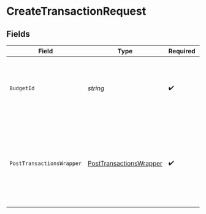 # CreateTransactionRequest


## Fields

| Field                                                                                                                                                                                                                                                                                        | Type                                                                                                                                                                                                                                                                                         | Required                                                                                                                                                                                                                                                                                     | Description                                                                                                                                                                                                                                                                                  |
| -------------------------------------------------------------------------------------------------------------------------------------------------------------------------------------------------------------------------------------------------------------------------------------------- | -------------------------------------------------------------------------------------------------------------------------------------------------------------------------------------------------------------------------------------------------------------------------------------------- | -------------------------------------------------------------------------------------------------------------------------------------------------------------------------------------------------------------------------------------------------------------------------------------------- | -------------------------------------------------------------------------------------------------------------------------------------------------------------------------------------------------------------------------------------------------------------------------------------------- |
| `BudgetId`                                                                                                                                                                                                                                                                                   | *string*                                                                                                                                                                                                                                                                                     | :heavy_check_mark:                                                                                                                                                                                                                                                                           | The id of the budget. "last-used" can be used to specify the last used budget and "default" can be used if default budget selection is enabled (see: https://api.ynab.com/#oauth-default-budget).                                                                                            |
| `PostTransactionsWrapper`                                                                                                                                                                                                                                                                    | [PostTransactionsWrapper](../../Models/Components/PostTransactionsWrapper.md)                                                                                                                                                                                                                | :heavy_check_mark:                                                                                                                                                                                                                                                                           | The transaction or transactions to create.  To create a single transaction you can specify a value for the `transaction` object and to create multiple transactions you can specify an array of `transactions`.  It is expected that you will only provide a value for one of these objects. |
